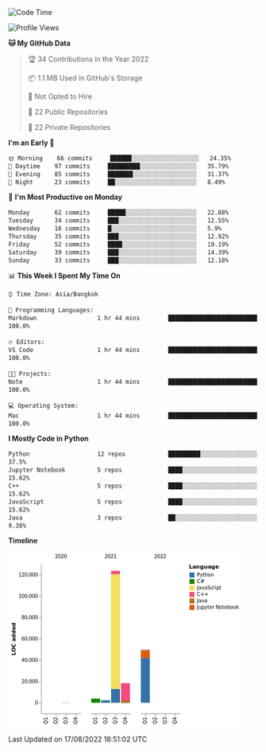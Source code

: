 <!--START_SECTION:waka-->
![Code Time](http://img.shields.io/badge/Code%20Time-822%20hrs%201%20min-blue)

![Profile Views](http://img.shields.io/badge/Profile%20Views-4-blue)

**🐱 My GitHub Data** 

> 🏆 34 Contributions in the Year 2022
 > 
> 📦 1.1 MB Used in GitHub's Storage 
 > 
> 🚫 Not Opted to Hire
 > 
> 📜 22 Public Repositories 
 > 
> 🔑 22 Private Repositories  
 > 
**I'm an Early 🐤** 

```text
🌞 Morning    66 commits     ██████░░░░░░░░░░░░░░░░░░░   24.35% 
🌆 Daytime    97 commits     █████████░░░░░░░░░░░░░░░░   35.79% 
🌃 Evening    85 commits     ███████░░░░░░░░░░░░░░░░░░   31.37% 
🌙 Night      23 commits     ██░░░░░░░░░░░░░░░░░░░░░░░   8.49%

```
📅 **I'm Most Productive on Monday** 

```text
Monday       62 commits     █████░░░░░░░░░░░░░░░░░░░░   22.88% 
Tuesday      34 commits     ███░░░░░░░░░░░░░░░░░░░░░░   12.55% 
Wednesday    16 commits     █░░░░░░░░░░░░░░░░░░░░░░░░   5.9% 
Thursday     35 commits     ███░░░░░░░░░░░░░░░░░░░░░░   12.92% 
Friday       52 commits     ████░░░░░░░░░░░░░░░░░░░░░   19.19% 
Saturday     39 commits     ███░░░░░░░░░░░░░░░░░░░░░░   14.39% 
Sunday       33 commits     ███░░░░░░░░░░░░░░░░░░░░░░   12.18%

```


📊 **This Week I Spent My Time On** 

```text
⌚︎ Time Zone: Asia/Bangkok

💬 Programming Languages: 
Markdown                 1 hr 44 mins        █████████████████████████   100.0%

🔥 Editors: 
VS Code                  1 hr 44 mins        █████████████████████████   100.0%

🐱‍💻 Projects: 
Note                     1 hr 44 mins        █████████████████████████   100.0%

💻 Operating System: 
Mac                      1 hr 44 mins        █████████████████████████   100.0%

```

**I Mostly Code in Python** 

```text
Python                   12 repos            █████████░░░░░░░░░░░░░░░░   37.5% 
Jupyter Notebook         5 repos             ████░░░░░░░░░░░░░░░░░░░░░   15.62% 
C++                      5 repos             ████░░░░░░░░░░░░░░░░░░░░░   15.62% 
JavaScript               5 repos             ████░░░░░░░░░░░░░░░░░░░░░   15.62% 
Java                     3 repos             ██░░░░░░░░░░░░░░░░░░░░░░░   9.38%

```


**Timeline**

![Chart not found](https://raw.githubusercontent.com/pntt3011/pntt3011/main/charts/bar_graph.png) 


 Last Updated on 17/08/2022 18:51:02 UTC
<!--END_SECTION:waka-->
